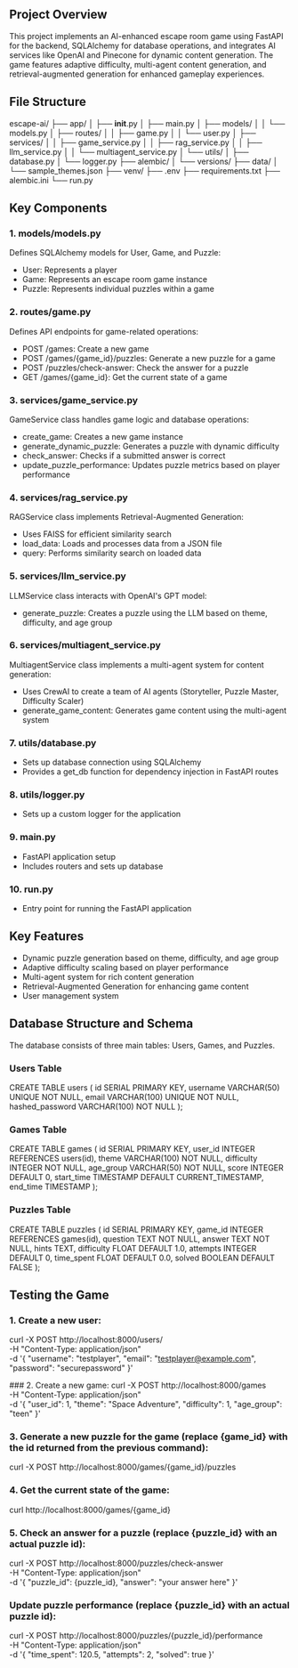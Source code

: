 ## Project Overview
This project implements an AI-enhanced escape room game using FastAPI for the backend, SQLAlchemy for database operations, and integrates AI services like OpenAI and Pinecone for dynamic content generation. The game features adaptive difficulty, multi-agent content generation, and retrieval-augmented generation for enhanced gameplay experiences.

## File Structure
escape-ai/
├── app/
│   ├── __init__.py
│   ├── main.py
│   ├── models/
│   │   └── models.py
│   ├── routes/
│   │   ├── game.py
│   │   └── user.py
│   ├── services/
│   │   ├── game_service.py
│   │   ├── rag_service.py
│   │   ├── llm_service.py
│   │   └── multiagent_service.py
│   └── utils/
│       ├── database.py
│       └── logger.py
├── alembic/
│   └── versions/
├── data/
│   └── sample_themes.json
├── venv/
├── .env
├── requirements.txt
├── alembic.ini
└── run.py

## Key Components

### 1. models/models.py

Defines SQLAlchemy models for User, Game, and Puzzle:
- User: Represents a player
- Game: Represents an escape room game instance
- Puzzle: Represents individual puzzles within a game

### 2. routes/game.py

Defines API endpoints for game-related operations:
- POST /games: Create a new game
- POST /games/{game_id}/puzzles: Generate a new puzzle for a game
- POST /puzzles/check-answer: Check the answer for a puzzle
- GET /games/{game_id}: Get the current state of a game

### 3. services/game_service.py

GameService class handles game logic and database operations:
- create_game: Creates a new game instance
- generate_dynamic_puzzle: Generates a puzzle with dynamic difficulty
- check_answer: Checks if a submitted answer is correct
- update_puzzle_performance: Updates puzzle metrics based on player performance

### 4. services/rag_service.py

RAGService class implements Retrieval-Augmented Generation:
- Uses FAISS for efficient similarity search
- load_data: Loads and processes data from a JSON file
- query: Performs similarity search on loaded data

### 5. services/llm_service.py

LLMService class interacts with OpenAI's GPT model:
- generate_puzzle: Creates a puzzle using the LLM based on theme, difficulty, and age group

### 6. services/multiagent_service.py

MultiagentService class implements a multi-agent system for content generation:
- Uses CrewAI to create a team of AI agents (Storyteller, Puzzle Master, Difficulty Scaler)
- generate_game_content: Generates game content using the multi-agent system

### 7. utils/database.py

- Sets up database connection using SQLAlchemy
- Provides a get_db function for dependency injection in FastAPI routes

### 8. utils/logger.py

- Sets up a custom logger for the application

### 9. main.py

- FastAPI application setup
- Includes routers and sets up database

### 10. run.py

- Entry point for running the FastAPI application

## Key Features

- Dynamic puzzle generation based on theme, difficulty, and age group
- Adaptive difficulty scaling based on player performance
- Multi-agent system for rich content generation
- Retrieval-Augmented Generation for enhancing game content
- User management system

## Database Structure and Schema

The database consists of three main tables: Users, Games, and Puzzles.

### Users Table
CREATE TABLE users (
    id SERIAL PRIMARY KEY,
    username VARCHAR(50) UNIQUE NOT NULL,
    email VARCHAR(100) UNIQUE NOT NULL,
    hashed_password VARCHAR(100) NOT NULL
);

### Games Table
CREATE TABLE games (
    id SERIAL PRIMARY KEY,
    user_id INTEGER REFERENCES users(id),
    theme VARCHAR(100) NOT NULL,
    difficulty INTEGER NOT NULL,
    age_group VARCHAR(50) NOT NULL,
    score INTEGER DEFAULT 0,
    start_time TIMESTAMP DEFAULT CURRENT_TIMESTAMP,
    end_time TIMESTAMP
);

### Puzzles Table
CREATE TABLE puzzles (
    id SERIAL PRIMARY KEY,
    game_id INTEGER REFERENCES games(id),
    question TEXT NOT NULL,
    answer TEXT NOT NULL,
    hints TEXT,
    difficulty FLOAT DEFAULT 1.0,
    attempts INTEGER DEFAULT 0,
    time_spent FLOAT DEFAULT 0.0,
    solved BOOLEAN DEFAULT FALSE
);

## Testing the Game
### 1. Create a new user:
curl -X POST http://localhost:8000/users/ \
     -H "Content-Type: application/json" \
     -d '{
         "username": "testplayer",
         "email": "testplayer@example.com",
         "password": "securepassword"
     }'

### 2. Create a new game:
curl -X POST http://localhost:8000/games \
     -H "Content-Type: application/json" \
     -d '{
         "user_id": 1,
         "theme": "Space Adventure",
         "difficulty": 1,
         "age_group": "teen"
     }'

### 3. Generate a new puzzle for the game (replace {game_id} with the id returned from the previous command):
curl -X POST http://localhost:8000/games/{game_id}/puzzles

### 4. Get the current state of the game:
curl http://localhost:8000/games/{game_id}

### 5. Check an answer for a puzzle (replace {puzzle_id} with an actual puzzle id):
curl -X POST http://localhost:8000/puzzles/check-answer \
     -H "Content-Type: application/json" \
     -d '{
         "puzzle_id": {puzzle_id},
         "answer": "your answer here"
     }'

### Update puzzle performance (replace {puzzle_id} with an actual puzzle id):
curl -X POST http://localhost:8000/puzzles/{puzzle_id}/performance \
     -H "Content-Type: application/json" \
     -d '{
         "time_spent": 120.5,
         "attempts": 2,
         "solved": true
     }'